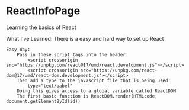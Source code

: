 # ReactInfoPage
Learning the basics of React

What I've Learned:
    There is a easy and hard way to set up React

    Easy Way: 
        Pass in these script tags into the header:
            <script crossorigin src="https://unpkg.com/react@17/umd/react.development.js"></script>
            <script crossorigin src="https://unpkg.com/react-dom@17/umd/react-dom.development.js"></script>
        Then add a type to the javascript file that is being used:
            type="text/babel"
        Doing this gives access to a global variable called ReactDOM
        The first basic function is ReactDOM.render(HTMLcode, document.getElementById(id))
        

        